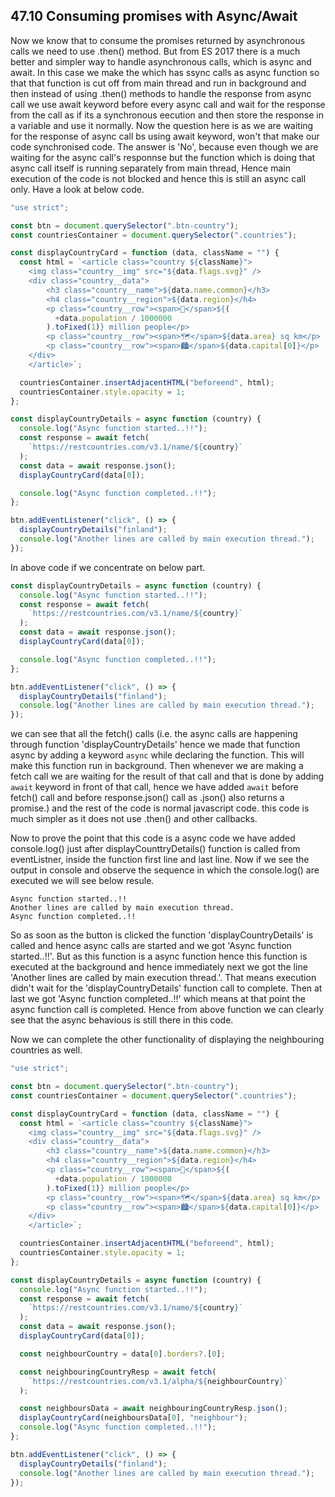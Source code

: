 ## 47.10 Consuming promises with Async/Await

Now we know that to consume the promises returned by asynchronous calls we need to use .then() method. But from ES 2017 there is a much better and simpler way to handle asynchronous calls, which is async and await. In this case we make the which has ssync calls as async function so that that function is cut off from main thread and run in background and then instead of using .then() methods to handle the response from async call we use await keyword before every async call and wait for the response from the call as if its a synchronous eecution and then store the response in a variable and use it normally. Now the question here is as we are waiting for the response of async call bs using await keyword, won't that make our code synchronised code. The answer is 'No', because even though we are waiting for the async call's responnse but the function which is doing that async call itself is running separately from main thread, Hence main execution of the code is not blocked and hence this is still an async call only. Have a look at below code.

```javascript
"use strict";

const btn = document.querySelector(".btn-country");
const countriesContainer = document.querySelector(".countries");

const displayCountryCard = function (data, className = "") {
  const html = `<article class="country ${className}">
    <img class="country__img" src="${data.flags.svg}" />
    <div class="country__data">
        <h3 class="country__name">${data.name.common}</h3>
        <h4 class="country__region">${data.region}</h4>
        <p class="country__row"><span>👫</span>${(
          +data.population / 1000000
        ).toFixed(1)} million people</p>
        <p class="country__row"><span>🗺️</span>${data.area} sq km</p>
        <p class="country__row"><span>🏙️</span>${data.capital[0]}</p>
    </div>
    </article>`;

  countriesContainer.insertAdjacentHTML("beforeend", html);
  countriesContainer.style.opacity = 1;
};

const displayCountryDetails = async function (country) {
  console.log("Async function started..!!");
  const response = await fetch(
    `https://restcountries.com/v3.1/name/${country}`
  );
  const data = await response.json();
  displayCountryCard(data[0]);

  console.log("Async function completed..!!");
};

btn.addEventListener("click", () => {
  displayCountryDetails("finland");
  console.log("Another lines are called by main execution thread.");
});
```

In above code if we concentrate on below part.

```javascript
const displayCountryDetails = async function (country) {
  console.log("Async function started..!!");
  const response = await fetch(
    `https://restcountries.com/v3.1/name/${country}`
  );
  const data = await response.json();
  displayCountryCard(data[0]);

  console.log("Async function completed..!!");
};

btn.addEventListener("click", () => {
  displayCountryDetails("finland");
  console.log("Another lines are called by main execution thread.");
});
```

we can see that all the fetch() calls (i.e. the async calls are happening through function 'displayCountryDetails' hence we made that function async by adding a keyword `async` while declaring the function. This will make this function run in background. Then whenever we are making a fetch call we are waiting for the result of that call and that is done by adding `await` keyword in front of that call, hence we have added `await` before fetch() call and before response.json() call as .json() also returns a promise.) and the rest of the code is normal javascript code. this code is much simpler as it does not use .then() and other callbacks.

Now to prove the point that this code is a async code we have added console.log() just after displayCounttryDetails() function is called from eventListner, inside the function first line and last line. Now if we see the output in console and observe the sequence in which the console.log() are executed we will see below resule.

```
Async function started..!!
Another lines are called by main execution thread.
Async function completed..!!
```

So as soon as the button is clicked the function 'displayCountryDetails' is called and hence async calls are started and we got 'Async function started..!!'. But as this function is a async function hence this function is executed at the background and hence immediately next we got the line 'Another lines are called by main execution thread.'. That means execution didn't wait for the 'displayCountryDetails' function call to complete. Then at last we got 'Async function completed..!!' which means at that point the async function call is completed. Hence from above function we can clearly see that the async behavious is still there in this code.

Now we can complete the other functionality of displaying the neighbouring countries as well.

```javascript
"use strict";

const btn = document.querySelector(".btn-country");
const countriesContainer = document.querySelector(".countries");

const displayCountryCard = function (data, className = "") {
  const html = `<article class="country ${className}">
    <img class="country__img" src="${data.flags.svg}" />
    <div class="country__data">
        <h3 class="country__name">${data.name.common}</h3>
        <h4 class="country__region">${data.region}</h4>
        <p class="country__row"><span>👫</span>${(
          +data.population / 1000000
        ).toFixed(1)} million people</p>
        <p class="country__row"><span>🗺️</span>${data.area} sq km</p>
        <p class="country__row"><span>🏙️</span>${data.capital[0]}</p>
    </div>
    </article>`;

  countriesContainer.insertAdjacentHTML("beforeend", html);
  countriesContainer.style.opacity = 1;
};

const displayCountryDetails = async function (country) {
  console.log("Async function started..!!");
  const response = await fetch(
    `https://restcountries.com/v3.1/name/${country}`
  );
  const data = await response.json();
  displayCountryCard(data[0]);

  const neighbourCountry = data[0].borders?.[0];

  const neighbouringCountryResp = await fetch(
    `https://restcountries.com/v3.1/alpha/${neighbourCountry}`
  );

  const neighboursData = await neighbouringCountryResp.json();
  displayCountryCard(neighboursData[0], "neighbour");
  console.log("Async function completed..!!");
};

btn.addEventListener("click", () => {
  displayCountryDetails("finland");
  console.log("Another lines are called by main execution thread.");
});
```
